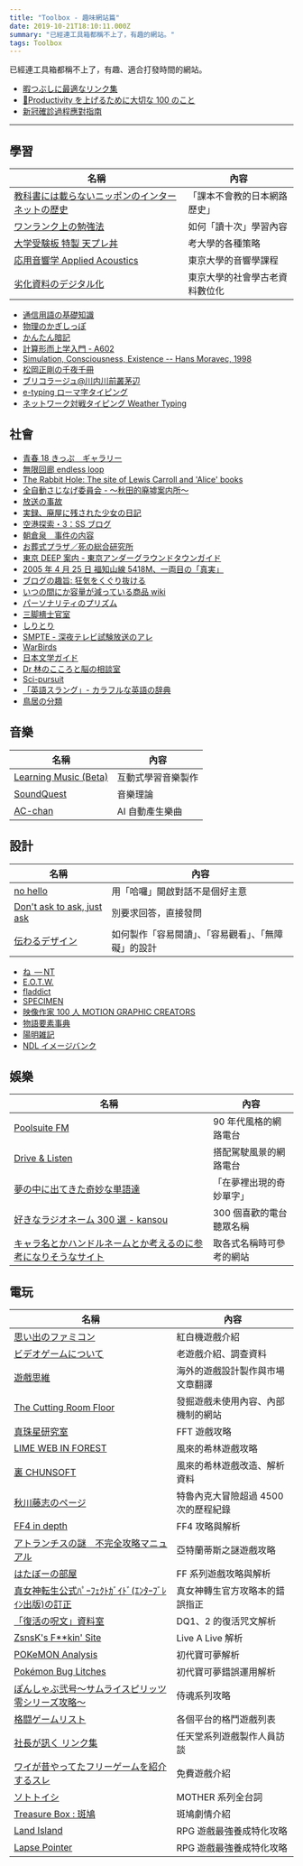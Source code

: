 ```yaml
---
title: "Toolbox - 趣味網站篇"
date: 2019-10-21T18:10:11.000Z
summary: "已經連工具箱都稱不上了，有趣的網站。"
tags: Toolbox
---
```


已經連工具箱都稱不上了，有趣、適合打發時間的網站。

- [暇つぶしに最適なリンク集](http://fcrandom.freeoda.com/hima.html)
- [📒Productivity を上げるために大切な 100 のこと](https://minerva.mamansoft.net/%F0%9F%93%97Productivity%E3%82%92%E4%B8%8A%E3%81%92%E3%82%8B%E3%81%9F%E3%82%81%E3%81%AB%E5%A4%A7%E5%88%87%E3%81%AA100%E3%81%AE%E3%81%93%E3%81%A8/%F0%9F%93%92Productivity%E3%82%92%E4%B8%8A%E3%81%92%E3%82%8B%E3%81%9F%E3%82%81%E3%81%AB%E5%A4%A7%E5%88%87%E3%81%AA100%E3%81%AE%E3%81%93%E3%81%A8)
- [新冠確診過程應對指南](https://nova-jumbo-a96.notion.site/0701-3c934b7a75a2447d8f8fadb5bde63c42)

---

## 學習

| 名稱                                                                                                                                     | 內容                           |
| ---------------------------------------------------------------------------------------------------------------------------------------- | ------------------------------ |
| [教科書には載らないニッポンのインターネットの歴史](https://web.archive.org/web/20030801113739/http://blogdex.tripod.co.jp/encyclopedia/) | 「課本不會教的日本網路歷史」   |
| [ワンランク上の勉強法](https://web.archive.org/web/20130629035806/http://www.geocities.jp/nagare_basi/study/stdy_mokuji.html)            | 如何「讀十次」學習內容         |
| [大学受験板 特製 天プレ丼](http://ifs.nog.cc/daigakujuken.at.infoseek.co.jp/index.html)                                                  | 考大學的各種策略               |
| [応用音響学 Applied Acoustics](https://ocw.u-tokyo.ac.jp/course_11270/)                                                                  | 東京大學的音響學課程           |
| [劣化資料のデジタル化](https://library.iss.u-tokyo.ac.jp/collection/d00/index.html)                                                      | 東京大學的社會學古老資料數位化 |

- [通信用語の基礎知識](https://www.wdic.org/)
- [物理のかぎしっぽ](http://hooktail.sub.jp/index.html)
- [かんたん暗記](https://www.8toch.net/hachiben/anki.cgi)
- [計算形而上学入門 - A602](https://tsg.ne.jp/nolze/texts/CM.html)
- [Simulation, Consciousness, Existence -- Hans Moravec, 1998](https://frc.ri.cmu.edu/~hpm/project.archive/general.articles/1998/SimConEx.98.html)
- [松岡正剛の千夜千冊](https://1000ya.isis.ne.jp/souran/index.php?vol=102)
- [ブリコラージュ@川内川前叢茅辺](http://st.cat-v.ne.jp/kawamae_cho/index.html)
- [e-typing ローマ字タイピング](https://www.e-typing.ne.jp/roma/check/)
- [ネットワーク対戦タイピング Weather Typing](https://denasu.com/software/weathertyping.html)

## 社會

- [青春 18 きっぷ　ギャラリー](http://www.satou3.com/railways/18kippu2.html)
- [無限回廊 endless loop](http://www.maroon.dti.ne.jp/knight999/)
- [The Rabbit Hole: The site of Lewis Carroll and 'Alice' books](http://www.hp-alice.com/index.html)
- [全自動さじなげ委員会 - ～秋田的廃墟案内所～](https://do-inaka.info/)
- [放送の事故](https://tvjiko.web.fc2.com/)
- [実録、廃屋に残された少女の日記](http://honoguraiosanpo.blog.jp/archives/1057998384.html)
- [空港探索・3：SS ブログ](https://airport1111.blog.ss-blog.jp/)
- [朝倉泉　事件の内容](https://grandson.tripod.com/i_jiken.html)
- [お葬式プラザ／死の総合研究所](http://osoushiki-plaza.com/institut/index.html)
- [東京 DEEP 案内 - 東京アンダーグラウンドタウンガイド](https://tokyodeep.info/)
- [2005 年 4 月 25 日 福知山線 5418M、一両目の「真実」](http://www.kysd.net/fuku42501a.html)
- [ブログの趣旨: 狂気をくぐり抜ける](http://tiem.cocolog-nifty.com/blog/shishi.html)
- [いつの間にか容量が減っている商品 wiki](https://shrinkflation.info/)
- [パーソナリティのプリズム](http://dongavatyo.web.fc2.com/038.htm)
- [三脚檣士官室](http://www.ironclad.saloon.jp/wardroom/wardroom.htm)
- [しりとり](https://siritori.net/)
- [SMPTE - 深夜テレビ試験放送のアレ](https://satorunet.github.io/SMPTE/)
- [WarBirds](http://www.warbirds.jp/index1.html)
- [日本文学ガイド](https://koten.sk46.com/index.html)
- [Dr 林のこころと脳の相談室](http://kokoro.squares.net/)
- [Sci-pursuit](https://sci-pursuit.com/)
- [「英語スラング」- カラフルな英語の辞典](https://eigoslang.com/)
- [鳥居の分類](https://miniuzi0502.sakura.ne.jp/torii/Tbunrui.html)

## 音樂

| 名稱                                                           | 內容               |
| -------------------------------------------------------------- | ------------------ |
| [Learning Music (Beta)](https://learningmusic.ableton.com/ja/) | 互動式學習音樂製作 |
| [SoundQuest](https://soundquest.jp/category-archive-intro/)    | 音樂理論           |
| [AC-chan](https://aidn.jp/jingle/)                             | AI 自動產生樂曲    |

## 設計

| 名稱                                                    | 內容                                                 |
| ------------------------------------------------------- | ---------------------------------------------------- |
| [no hello](https://nohello.net/en/)                     | 用「哈囉」開啟對話不是個好主意                       |
| [Don't ask to ask, just ask](https://dontasktoask.com/) | 別要求回答，直接發問                                 |
| [伝わるデザイン](https://tsutawarudesign.com/)          | 如何製作「容易閱讀」、「容易觀看」、「無障礙」的設計 |

- [ね  — NT](https://nathan.tokyo/)
- [E.O.T.W.](https://eotw.nathan.tokyo/)
- [fladdict](http://fladdict.net/)
- [SPECIMEN](http://fladdict.net/sketches/specimen/index.html)
- [映像作家 100 人 MOTION GRAPHIC CREATORS](https://eizo100.jp/)
- [物語要素事典](https://www.lib.agu.ac.jp/yousojiten/)
- [陽明雑記](https://toshi-y.at.webry.info/)
- [NDL イメージバンク](https://rnavi.ndl.go.jp/imagebank/)

## 娛樂

| 名稱                                                                                     | 內容                     |
| ---------------------------------------------------------------------------------------- | ------------------------ |
| [Poolsuite FM](https://poolsuite.net/)                                                   | 90 年代風格的網路電台    |
| [Drive & Listen](https://driveandlisten.herokuapp.com/)                                  | 搭配駕駛風景的網路電台   |
| [夢の中に出てきた奇妙な単語達](http://hon-kon.o.oo7.jp/unknown.html)                     | 「在夢裡出現的奇妙單字」 |
| [好きなラジオネーム 300 選 - kansou](https://www.kansou-blog.jp/entry/2021/11/11/200409) | 300 個喜歡的電台聽眾名稱 |
| [キャラ名とかハンドルネームとか考えるのに参考になりそうなサイト](https://name-site.net/) | 取各式名稱時可參考的網站 |

## 電玩

| 名稱                                                                                                                   | 內容                                 |
| ---------------------------------------------------------------------------------------------------------------------- | ------------------------------------ |
| [思い出のファミコン](http://famicom.memorial/index.html)                                                               | 紅白機遊戲介紹                       |
| [ビデオゲームについて](http://s-endo.skr.jp/)                                                                          | 老遊戲介紹、調查資料                 |
| [遊戲思維](http://pettittechen.blogspot.com/)                                                                          | 海外的遊戲設計製作與市場文章翻譯     |
| [The Cutting Room Floor](https://tcrf.net/The_Cutting_Room_Floor)                                                      | 發掘遊戲未使用內容、內部機制的網站   |
| [真珠星研究室](http://pearlstar.sakura.ne.jp/study/index.html)                                                         | FFT 遊戲攻略                         |
| [LIME WEB IN FOREST](http://www2u.biglobe.ne.jp/~yoppi/shiren/)                                                        | 風來的希林遊戲攻略                   |
| [裏 CHUNSOFT](https://oyasen20.tripod.com/)                                                                            | 風來的希林遊戲改造、解析資料         |
| [秋川藤志のページ](http://000.la.coocan.jp/)                                                                           | 特魯內克大冒險超過 4500 次的歷程紀錄 |
| [FF4 in depth](http://www.asahi-net.or.jp/~xi5s-msd/)                                                                  | FF4 攻略與解析                       |
| [アトランチスの謎　不完全攻略マニュアル](http://www.cute.hm/hogehoge/html/enter.html)                                  | 亞特蘭蒂斯之謎遊戲攻略               |
| [はたぼーの部屋](https://hboh2511.web.fc2.com/)                                                                        | FF 系列遊戲攻略與解析                |
| [真女神転生公式ﾊﾟｰﾌｪｸﾄｶﾞｲﾄﾞ(ｴﾝﾀｰﾌﾞﾚｲﾝ出版)の訂正](http://yhvhiro.web.fc2.com/yhvh_pgaidoteisei.html)                   | 真女神轉生官方攻略本的錯誤指正       |
| [「復活の呪文」資料室](https://web.archive.org/web/20160329120539/http://www.imasy.or.jp/~yotti/dq-passwd.html)        | DQ1、2 的復活咒文解析                |
| [ZsnsK's F\*\*kin' Site](http://zsnsk.sakura.ne.jp/)                                                                   | Live A Live 解析                     |
| [POKeMON Analysis](http://psense.lib.net/Analysis/RGB/index.html)                                                      | 初代寶可夢解析                       |
| [Pokémon Bug Litches](https://web.archive.org/web/20181001140126/http://www.geocities.jp/kattempla/pokebug/index.html) | 初代寶可夢錯誤運用解析               |
| [ぽんしゃぶ弐号〜サムライスピリッツ零シリーズ攻略〜](http://www5b.biglobe.ne.jp/~hitokiri/)                            | 侍魂系列攻略                         |
| [格闘ゲームリスト](http://kakuge.info/d/index.htm)                                                                     | 各個平台的格鬥遊戲列表               |
| [社長が訊く リンク集](https://www.nintendo.co.jp/corporate/links/)                                                     | 任天堂系列遊戲製作人員訪談           |
| [ワイが昔やってたフリーゲームを紹介するスレ](http://blog.livedoor.jp/nwknews/archives/5612110.html)                    | 免費遊戲介紹                         |
| [ソトトイシ](https://soto.aikotoba.jp/index.html)                                                                      | MOTHER 系列全台詞                    |
| [Treasure Box : 斑鳩](http://rssp.web.fc2.com/ikaruga.html)                                                            | 斑鳩劇情介紹                         |
| [Land Island](https://land-island.com/)                                                                                | RPG 遊戲最強養成特化攻略             |
| [Lapse Pointer](https://ninja114514.hide-yoshi.net/)                                                                   | RPG 遊戲最強養成特化攻略             |
